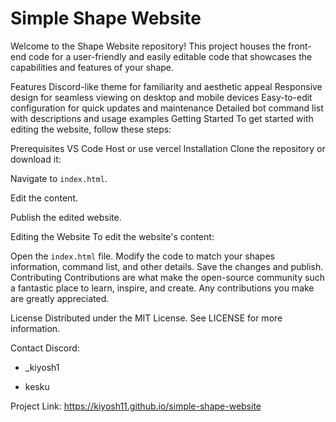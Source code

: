 # Simple Shape Website 

Welcome to the Shape Website repository! This project houses the front-end code for a user-friendly and easily editable code that showcases the capabilities and features of your shape.

Features
Discord-like theme for familiarity and aesthetic appeal
Responsive design for seamless viewing on desktop and mobile devices
Easy-to-edit configuration for quick updates and maintenance
Detailed bot command list with descriptions and usage examples
Getting Started
To get started with editing the website, follow these steps:

Prerequisites
VS Code
Host or use vercel
Installation
Clone the repository or download it:

Navigate to `index.html`.

Edit the content.

Publish the edited website.

Editing the Website
To edit the website's content:

Open the `index.html` file.
Modify the code to match your shapes information, command list, and other details.
Save the changes and publish.
Contributing
Contributions are what make the open-source community such a fantastic place to learn, inspire, and create. Any contributions you make are greatly appreciated.

License
Distributed under the MIT License. See LICENSE for more information.

Contact
Discord:

- _kiyosh1

- kesku

Project Link: https://kiyosh11.github.io/simple-shape-website

 
